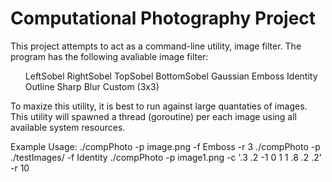 <h1>
Computational Photography Project
</h1>
<p>
This project attempts to act as a command-line utility, image filter. The program has the following avaliable image filter:
	<ol>
	LeftSobel
	RightSobel
	TopSobel
	BottomSobel
	Gaussian
	Emboss
	Identity
	Outline
	Sharp
	Blur
	Custom (3x3)
		</ol>
To maxize this utility, it is best to run against
large quantaties of images. This utility will spawned a thread
(goroutine) per each image using all available system resources.
</p>

<p>
Example Usage:
  ./compPhoto -p image.png 	-f Emboss -r 3
  ./compPhoto -p ./testImages/ -f Identity
  ./compPhoto -p image1.png -c '.3 .2 -1 0 1 1 .8 .2 .2' -r 10
</p>

